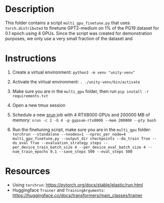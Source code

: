 # Description

This folder contains a script `multi_gpu_finetune.py` that uses `torch.distributed` to finetune GPT2-medium on 1% of the PG19 dataset for 0.1 epoch using 4 GPUs. Since the script was created for demonstration purposes, we only use a very small fraction of the dataset and 

# Instructions

1. Create a virtual environment: `python3 -m venv "unity-venv"`

2. Activate the virtual environment: `. ./unity-venv/bin/activate`

3. Make sure you are in the `multi_gpu` folder, then run `pip install -r requirements.txt`

4. Open a new tmux session

5. Schedule a new [srun](https://docs.unity.rc.umass.edu/slurm/srun.html) job with 4 RTX8000 GPUs and 200000 MB of memory: `srun -c 2 -G 4 -p gypsum-rtx8000 --mem 200000 --pty bash`

6. Run the finetuning script, make sure you are in the `multi_gpu` folder: `torchrun --standalone --nnodes=1 --nproc_per_node=4 multi_gpu_finetune.py --output_dir checkpoints --do_train True --do_eval True --evaluation_strategy steps --per_device_train_batch_size 4 --per_device_eval_batch_size 4 --num_train_epochs 0.1 --save_steps 500 --eval_steps 500`

# Resources

- Using `torchrun`: https://pytorch.org/docs/stable/elastic/run.html
- Huggingface `Trainer` and `TrainingArguments`: https://huggingface.co/docs/transformers/main_classes/trainer

